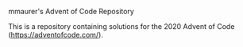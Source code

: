 mmaurer's Advent of Code Repository

This is a repository containing solutions for the 2020 Advent of Code
(https://adventofcode.com/).
